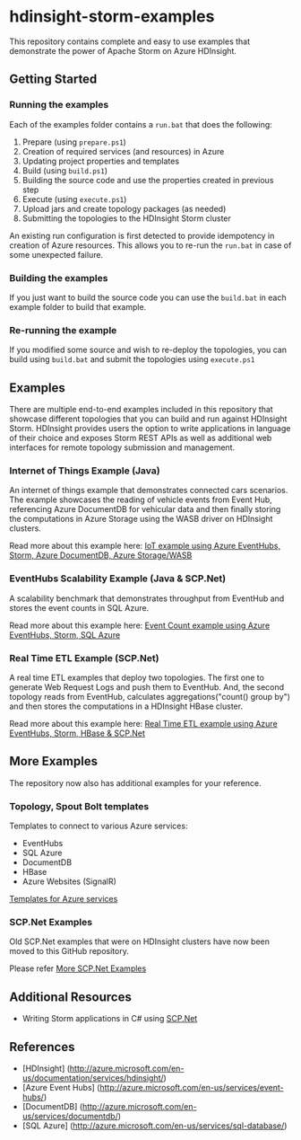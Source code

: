 # hdinsight-storm-examples
This repository contains complete and easy to use examples that demonstrate the power of Apache Storm on Azure HDInsight.

## Getting Started

### Running the examples
Each of the examples folder contains a ```run.bat``` that does the following:

1. Prepare (using ```prepare.ps1```)
  1. Creation of required services (and resources) in Azure
  2. Updating project properties and templates
2. Build (using ```build.ps1```)
  1. Building the source code and use the properties created in previous step
3. Execute (using ```execute.ps1```)
  1. Upload jars and create topology packages (as needed)
  2. Submitting the topologies to the HDInsight Storm cluster

An existing run configuration is first detected to provide idempotency in creation of Azure resources. This allows you to re-run the ```run.bat``` in case of some unexpected failure.

### Building the examples
If you just want to build the source code you can use the ```build.bat``` in each example folder to build that example.

### Re-running the example
If you modified some source and wish to re-deploy the topologies, you can build using ```build.bat``` and submit the topologies using ```execute.ps1```

## Examples
There are multiple end-to-end examples included in this repository that showcase different topologies that you can build and run against HDInsight Storm.
HDInsight provides users the option to write applications in language of their choice and exposes Storm REST APIs as well as additional web interfaces for remote topology submission and management.

### Internet of Things Example (Java)
An internet of things example that demonstrates connected cars scenarios. 
The example showcases the reading of vehicle events from Event Hub, referencing Azure DocumentDB for vehicular data and then finally storing the computations in Azure Storage using the WASB driver on HDInsight clusters.

Read more about this example here: [IoT example using Azure EventHubs, Storm, Azure DocumentDB, Azure Storage/WASB](IotExample/README.md)

### EventHubs Scalability Example (Java & SCP.Net)
A scalability benchmark that demonstrates throughput from EventHub and stores the event counts in SQL Azure.

Read more about this example here: [Event Count example using Azure EventHubs, Storm, SQL Azure](EventCountExample/README.md)

### Real Time ETL Example (SCP.Net)
A real time ETL examples that deploy two topologies.
The first one to generate Web Request Logs and push them to EventHub.
And, the second topology reads from EventHub, calculates aggregations("count() group by") and then stores the computations in a HDInsight HBase cluster.

Read more about this example here: [Real Time ETL example using Azure EventHubs, Storm, HBase & SCP.Net](RealTimeETLExample/README.md)

## More Examples
The repository now also has additional examples for your reference.

### Topology, Spout  Bolt templates
Templates to connect to various Azure services:
* EventHubs
* SQL Azure
* DocumentDB
* HBase
* Azure Websites (SignalR)

[Templates for Azure services](templates\templates.md)

### SCP.Net Examples
Old SCP.Net examples that were on HDInsight clusters have now been moved to this GitHub repository.

Please refer [More SCP.Net Examples](SCPNetExamples\SCPNetExamples.md)


## Additional Resources
* Writing Storm applications in C# using [SCP.Net](SCPNet-GettingStarted.md)

## References
* [HDInsight] (http://azure.microsoft.com/en-us/documentation/services/hdinsight/)
* [Azure Event Hubs] (http://azure.microsoft.com/en-us/services/event-hubs/)
* [DocumentDB] (http://azure.microsoft.com/en-us/services/documentdb/)
* [SQL Azure] (http://azure.microsoft.com/en-us/services/sql-database/)
